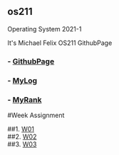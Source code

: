 ## os211
Operating System 2021-1

It's Michael Felix OS211 GithubPage

### - [GithubPage](https://github.com/mfelixharyono/os211)
### - [MyLog](https://mfelixharyono.github.io/os211/TXT/mylog.txt)
### - [MyRank](https://mfelixharyono.github.io/os211/TXT/myrank.txt)

#Week Assignment

##1. [W01](https://mfelixharyono.github.io/os211/W01/)<br>
##2. [W02](https://mfelixharyono.github.io/os211/W02/)<br>
##3. [W03](https://mfelixharyono.github.io/os211/W03/)<br>
